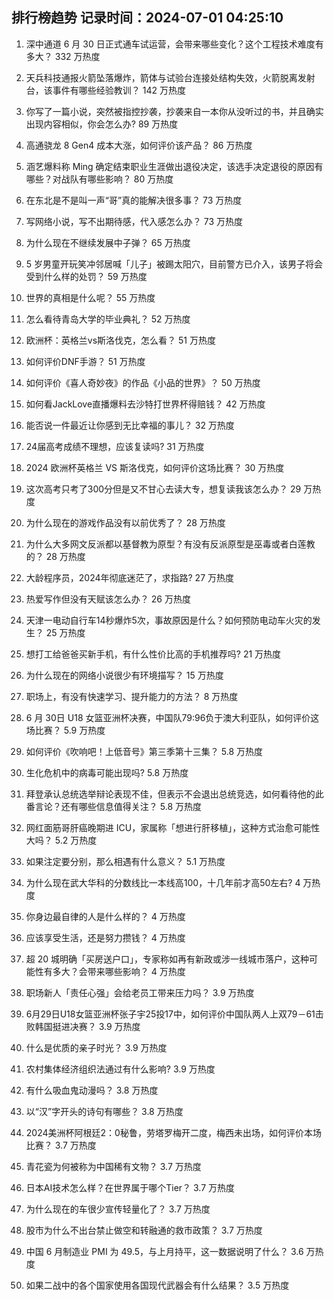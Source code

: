 
## 排行榜趋势 记录时间：2024-07-01 04:25:10
  
  1. 深中通道 6 月 30 日正式通车试运营，会带来哪些变化？这个工程技术难度有多大？ 332 万热度
    
  2. 天兵科技通报火箭坠落爆炸，箭体与试验台连接处结构失效，火箭脱离发射台，该事件有哪些经验教训？ 142 万热度
    
  3. 你写了一篇小说，突然被指控抄袭，抄袭来自一本你从没听过的书，并且确实出现内容相似，你会怎么办? 89 万热度
    
  4. 高通骁龙 8 Gen4 成本大涨，如何评价该产品？ 86 万热度
    
  5. 涵艺爆料称 Ming 确定结束职业生涯做出退役决定，该选手决定退役的原因有哪些？对战队有哪些影响？ 80 万热度
    
  6. 在东北是不是叫一声“哥”真的能解决很多事？ 73 万热度
    
  7. 写网络小说，写不出期待感，代入感怎么办？ 73 万热度
    
  8. 为什么现在不继续发展中子弹？ 65 万热度
    
  9. 5 岁男童开玩笑冲邻居喊「儿子」被踢太阳穴，目前警方已介入，该男子将会受到什么样的处罚？ 59 万热度
    
  10. 世界的真相是什么呢？ 55 万热度
    
  11. 怎么看待青岛大学的毕业典礼？ 52 万热度
    
  12. 欧洲杯：英格兰vs斯洛伐克，怎么看？ 51 万热度
    
  13. 如何评价DNF手游？ 51 万热度
    
  14. 如何评价《喜人奇妙夜》的作品《小品的世界》？ 50 万热度
    
  15. 如何看JackLove直播爆料去沙特打世界杯得赔钱？ 42 万热度
    
  16. 能否说一件最近让你感到无比幸福的事儿？ 32 万热度
    
  17. 24届高考成绩不理想，应该复读吗? 31 万热度
    
  18. 2024 欧洲杯英格兰 VS 斯洛伐克，如何评价这场比赛？ 30 万热度
    
  19. 这次高考只考了300分但是又不甘心去读大专，想复读我该怎么办？ 29 万热度
    
  20. 为什么现在的游戏作品没有以前优秀了？ 28 万热度
    
  21. 为什么大多网文反派都以基督教为原型？有没有反派原型是巫毒或者白莲教的？ 28 万热度
    
  22. 大龄程序员，2024年彻底迷茫了，求指路? 27 万热度
    
  23. 热爱写作但没有天赋该怎么办？ 26 万热度
    
  24. 天津一电动自行车14秒爆炸5次，事故原因是什么？如何预防电动车火灾的发生？ 25 万热度
    
  25. 想打工给爸爸买新手机，有什么性价比高的手机推荐吗? 21 万热度
    
  26. 为什么现在的网络小说很少有环境描写？ 15 万热度
    
  27. 职场上，有没有快速学习、提升能力的方法？ 8 万热度
    
  28. 6 月 30日 U18 女篮亚洲杯决赛，中国队79:96负于澳大利亚队，如何评价这场比赛？ 5.9 万热度
    
  29. 如何评价《吹响吧！上低音号》第三季第十三集？ 5.8 万热度
    
  30. 生化危机中的病毒可能出现吗? 5.8 万热度
    
  31. 拜登承认总统选举辩论表现不佳，但表示不会退出总统竞选，如何看待他的此番言论？还有哪些信息值得关注？ 5.8 万热度
    
  32. 网红面筋哥肝癌晚期进 ICU，家属称「想进行肝移植」，这种方式治愈可能性大吗？ 5.2 万热度
    
  33. 如果注定要分别，那么相遇有什么意义？ 5.1 万热度
    
  34. 为什么现在武大华科的分数线比一本线高100，十几年前才高50左右? 4 万热度
    
  35. 你身边最自律的人是什么样的？ 4 万热度
    
  36. 应该享受生活，还是努力攒钱？ 4 万热度
    
  37. 超 20 城明确「买房送户口」，专家称如再有新政或涉一线城市落户，这种可能性有多大？会带来哪些影响？ 4 万热度
    
  38. 职场新人「责任心强」会给老员工带来压力吗？ 3.9 万热度
    
  39. 6月29日U18女篮亚洲杯张子宇25投17中，如何评价中国队两人上双79－61击败韩国挺进决赛？ 3.9 万热度
    
  40. 什么是优质的亲子时光？ 3.9 万热度
    
  41. 农村集体经济组织法通过有什么影响? 3.9 万热度
    
  42. 有什么吸血鬼动漫吗？ 3.8 万热度
    
  43. 以“汉”字开头的诗句有哪些？ 3.8 万热度
    
  44. 2024美洲杯阿根廷2：0秘鲁，劳塔罗梅开二度，梅西未出场，如何评价本场比赛？ 3.7 万热度
    
  45. 青花瓷为何被称为中国稀有文物？ 3.7 万热度
    
  46. 日本AI技术怎么样？在世界属于哪个Tier？ 3.7 万热度
    
  47. 为什么现在的车很少宣传轻量化了？ 3.7 万热度
    
  48. 股市为什么不出台禁止做空和转融通的救市政策？ 3.7 万热度
    
  49. 中国 6 月制造业 PMI 为 49.5，与上月持平，这一数据说明了什么？ 3.6 万热度
    
  50. 如果二战中的各个国家使用各国现代武器会有什么结果？ 3.5 万热度
    